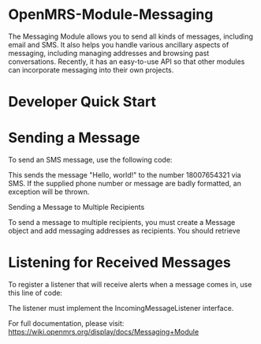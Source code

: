 OpenMRS-Module-Messaging
========================

The Messaging Module allows you to send all kinds of messages, including email and SMS. It also helps you handle various ancillary aspects of messaging, including managing addresses and browsing past conversations. Recently, it has an easy-to-use API so that other modules can incorporate messaging into their own projects.

Developer Quick Start
========================

# Sending a Message

To send an SMS message, use the following code:

This sends the message "Hello, world!" to the number 18007654321 via SMS. If the supplied phone number or message are badly formatted, an exception will be thrown.

Sending a Message to Multiple Recipients

To send a message to multiple recipients, you must create a Message object and add messaging addresses as recipients. You should retrieve 

# Listening for Received Messages

 To register a listener that will receive alerts when a message comes in, use this line of code:

The listener must implement the IncomingMessageListener interface.


For full documentation, please visit: https://wiki.openmrs.org/display/docs/Messaging+Module
